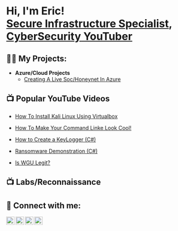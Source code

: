 <h1>Hi, I'm Eric! <br/> <a href="https://www.linkedin.com/in/eric-mcclellan-jr/">Secure Infrastructure Specialist</a>, <a href="https://www.youtube.com/@cyber_hawks"> CyberSecurity YouTuber</a></h1>

<h2>👨‍💻 My Projects:</h2>

- <b> Azure/Cloud Projects </b>
  - [Creating A Live Soc/Honeynet In Azure](https://github.com/EricMcclellan1/Cloud-Soc/blob/main/README.md)
  

<h2>📺 Popular YouTube Videos</h2>

- [How To Install Kali Linux Using Virtualbox](https://www.youtube.com/watch?v=iqTm5TgO-Nw)
- [How To Make Your Command Linke Look Cool!](https://www.youtube.com/watch?v=6sBl6YtUuGU)


- [How to Create a KeyLogger (C#)](https://www.youtube.com/watch?v=N-L9hklSlNk)
- [Ransomware Demonstration (C#)](https://www.youtube.com/watch?v=OfvdQeh79s0)
- [Is WGU Legit?](https://www.youtube.com/watch?v=E2MwRWxDBkA)

<h2>📺 Labs/Reconnaissance</h2>

<h2> 🤳 Connect with me:</h2>

[<img align="left" alt="JoshMadakor | YouTube" width="22px" src="https://cdn.jsdelivr.net/npm/simple-icons@v3/icons/youtube.svg" />][youtube]
[<img align="left" alt="JoshMadakor | Twitter" width="22px" src="https://cdn.jsdelivr.net/npm/simple-icons@v3/icons/twitter.svg" />][twitter]
[<img align="left" alt="JoshMadakor | LinkedIn" width="22px" src="https://cdn.jsdelivr.net/npm/simple-icons@v3/icons/linkedin.svg" />][linkedin]
[<img align="left" alt="JoshMadakor | Instagram" width="22px" src="https://cdn.jsdelivr.net/npm/simple-icons@v3/icons/instagram.svg" />][instagram]

[twitter]: https://twitter.com/joshmadakor
[youtube]: https://www.youtube.com/c/joshmadakor
[instagram]: https://www.instagram.com/joshmadakor/
[linkedin]: https://linkedin.com/in/joshmadakor

<!--
**joshmadakor1/joshmadakor1** is a ✨ _special_ ✨ repository because its `README.md` (this file) appears on your GitHub profile.

Here are some ideas to get you started:

- 🔭 I’m currently working on ...
- 🌱 I’m currently learning ...
- 👯 I’m looking to collaborate on ...
- 🤔 I’m looking for help with ...
- 💬 Ask me about ...
- 📫 How to reach me: ...
- 😄 Pronouns: ...
- ⚡ Fun fact: ...
-->
